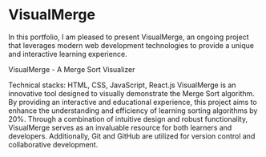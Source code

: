 # VisualMerge
In this portfolio, I am pleased to present VisualMerge, an ongoing project that leverages modern web development technologies to provide a unique and interactive learning experience.

VisualMerge - A Merge Sort Visualizer

Technical stacks: HTML, CSS, JavaScript, React.js
VisualMerge is an innovative tool designed to visually demonstrate the Merge Sort algorithm. By providing an interactive and educational experience, this project aims to enhance the understanding and efficiency of learning sorting algorithms by 20%. Through a combination of intuitive design and robust functionality, VisualMerge serves as an invaluable resource for both learners and developers. Additionally, Git and GitHub are utilized for version control and collaborative development.
